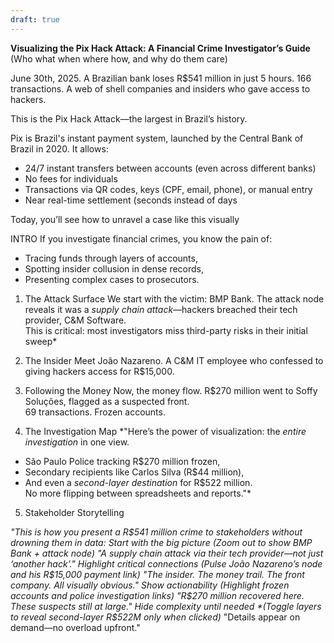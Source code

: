 ```yaml
---
draft: true
---
```

**Visualizing the Pix Hack Attack: A Financial Crime Investigator’s Guide**
(Who what when where how, and why do them care)

June 30th, 2025. A Brazilian bank loses R$541 million in just 5 hours. 166 transactions. A web of shell companies and insiders who gave access to hackers.  

This is the Pix Hack Attack—the largest in Brazil’s history.  

Pix is Brazil's instant payment system, launched by the Central Bank of Brazil in 2020. It allows:

- 24/7 instant transfers between accounts (even across different banks)
- No fees for individuals
- Transactions via QR codes, keys (CPF, email, phone), or manual entry
- Near real-time settlement (seconds instead of days

Today, you’ll see how to unravel a case like this visually

INTRO
If you investigate financial crimes, you know the pain of:  
- Tracing funds through layers of accounts,  
- Spotting insider collusion in dense records,  
- Presenting complex cases to prosecutors.  

1. The Attack Surface
We start with the victim: BMP Bank. The attack node reveals it was a *supply chain attack*—hackers breached their tech provider, C&M Software.  
This is critical: most investigators miss third-party risks in their initial sweep*  

2. The Insider 
Meet João Nazareno. A C&M IT employee who confessed to giving hackers access for R$15,000.  

3. Following the Money
Now, the money flow. R$270 million went to Soffy Soluções, flagged as a suspected front.  
69 transactions. Frozen accounts.  

4. The Investigation Map
*"Here’s the power of visualization: the *entire investigation* in one view.  
- São Paulo Police tracking R$270 million frozen,  
- Secondary recipients like Carlos Silva (R$44 million),  
- And even a *second-layer destination* for R$522 million.  
No more flipping between spreadsheets and reports."*  

5. Stakeholder Storytelling 

*"This is how you present a R$541 million crime to stakeholders without drowning them in data:
Start with the big picture
(Zoom out to show BMP Bank + attack node)
"A supply chain attack via their tech provider—not just ‘another hack’."
Highlight critical connections
(Pulse João Nazareno’s node and his R$15,000 payment link)
"The insider. The money trail. The front company. All visually obvious."
Show actionability
(Highlight frozen accounts and police investigation links)
"R$270 million recovered here. These suspects still at large."
Hide complexity until needed
*(Toggle layers to reveal second-layer R$522M only when clicked)*
"Details appear on demand—no overload upfront."